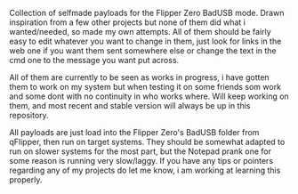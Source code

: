 Collection of selfmade payloads for the Flipper Zero BadUSB mode.
Drawn inspiration from a few other projects but none of them did what i wanted/needed, so made my own attempts.
All of them should be fairly easy to edit whatever you want to change in them, just look for links in the web one if you want them sent somewhere else or change the text in the cmd one to the message you want put across.

All of them are currently to be seen as works in progress, i have gotten them to work on my system but when testing it on some friends som work and some dont with no continuity in who works where.
Will keep working on them, and most recent and stable version will always be up in this repository.

All payloads are just load into the Flipper Zero's BadUSB folder from qFlipper, then run on target systems.
They should be somewhat adapted to run on slower systems for the most part, but the Notepad prank one for some reason is running very slow/laggy.
If you have any tips or pointers regarding any of my projects do let me know, i am working at learning this properly.

